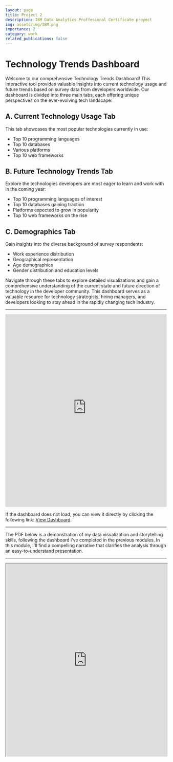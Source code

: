 ```yaml
---
layout: page
title: Project 2
description: IBM Data Analytics Proffesional Certificate proyect
img: assets/img/IBM.png
importance: 2
category: work
related_publications: false
---
```


# Technology Trends Dashboard

Welcome to our comprehensive Technology Trends Dashboard! This interactive tool provides valuable insights into current technology usage and future trends based on survey data from developers worldwide. Our dashboard is divided into three main tabs, each offering unique perspectives on the ever-evolving tech landscape:

## A. Current Technology Usage Tab

This tab showcases the most popular technologies currently in use:

- Top 10 programming languages
- Top 10 databases
- Various platforms
- Top 10 web frameworks

## B. Future Technology Trends Tab

Explore the technologies developers are most eager to learn and work with in the coming year:

- Top 10 programming languages of interest
- Top 10 databases gaining traction
- Platforms expected to grow in popularity
- Top 10 web frameworks on the rise

## C. Demographics Tab

Gain insights into the diverse background of survey respondents:

- Work experience distribution
- Geographical representation
- Age demographics
- Gender distribution and education levels

Navigate through these tabs to explore detailed visualizations and gain a comprehensive understanding of the current state and future direction of technology in the developer community. This dashboard serves as a valuable resource for technology strategists, hiring managers, and developers looking to stay ahead in the rapidly changing tech industry.

---

<iframe src="https://eu-de.dataplatform.cloud.ibm.com/dashboards/3a212504-ebfe-413b-a83e-52b858fa3a41/view/5b33a60402b802e865cfe6e407ca2b572f612c5fe3bb8604848c7b4908617597f0691398c87d4f5fd8130261f3ec435b98" 
        width="100%" 
        height="600px" 
        frameborder="0" 
        allowfullscreen>
</iframe>

<p>If the dashboard does not load, you can view it directly by clicking the following link: 
    <a href="https://eu-de.dataplatform.cloud.ibm.com/dashboards/3a212504-ebfe-413b-a83e-52b858fa3a41/view/5b33a60402b802e865cfe6e407ca2b572f612c5fe3bb8604848c7b4908617597f0691398c87d4f5fd8130261f3ec435b98" target="_blank">View Dashboard</a>.
</p>

---

The PDF below is a demonstration of my data visualization and storytelling skills, following the dashboard i've completed in the previous modules. In this module, I'll find a compelling narrative that clarifies the analysis through an easy-to-understand presentation.

---

<iframe src="https://drive.google.com/file/d/1ly2cUboZKZucsAqcTIz7YonYMSLAJ1C0/preview" width="100%" height="600px"></iframe>
